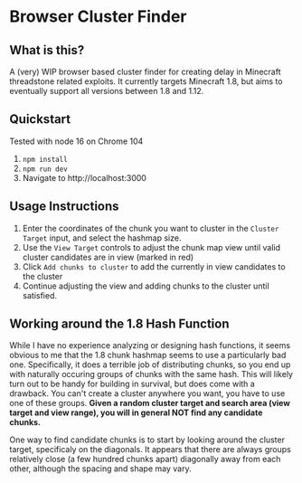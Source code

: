 # Browser Cluster Finder

## What is this?
A (very) WIP browser based cluster finder for creating delay in Minecraft threadstone related exploits. It currently targets Minecraft 1.8, but aims to eventually support all versions between 1.8 and 1.12.

## Quickstart
Tested with node 16 on Chrome 104

1. `npm install`
2. `npm run dev`
3. Navigate to http://localhost:3000

## Usage Instructions
1. Enter the coordinates of the chunk you want to cluster in the `Cluster Target` input, and select the hashmap size.
2. Use the `View Target` controls to adjust the chunk map view until valid cluster candidates are in view (marked in red)
3. Click `Add chunks to cluster` to add the currently in view candidates to the cluster
4. Continue adjusting the view and adding chunks to the cluster until satisfied.

## Working around the 1.8 Hash Function
While I have no experience analyzing or designing hash functions, it seems obvious to me that the 1.8 chunk hashmap seems to use a particularly bad one. Specifically, it does a terrible job of distributing chunks, so you end up with naturally occuring groups of chunks with the same hash. This will likely turn out to be handy for building in survival, but does come with a drawback. You can't create a cluster anywhere you want, you have to use one of these groups. **Given a random cluster target and search area (view target and view range), you will in general NOT find any candidate chunks.**

One way to find candidate chunks is to start by looking around the cluster target, specificaly on the diagonals. It appears that there are always groups relatively close (a few hundred chunks apart) diagonally away from each other, although the spacing and shape may vary.
